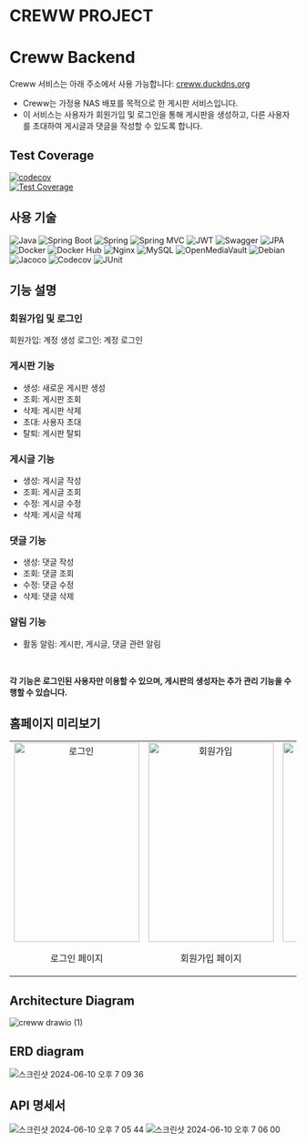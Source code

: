 

# CREWW PROJECT
# Creww Backend
Creww 서비스는 아래 주소에서 사용 가능합니다:
[creww.duckdns.org](http://creww.duckdns.org)

* Creww는 가정용 NAS 배포를 목적으로 한 게시판 서비스입니다.
* 이 서비스는 사용자가 회원가입 및 로그인을 통해 게시판을 생성하고, 다른 사용자를 초대하여 게시글과 댓글을 작성할 수 있도록 합니다.

## Test Coverage
[![codecov](https://codecov.io/gh/pie0902/creww/graph/badge.svg?token=ZPPC2DWXV1)](https://codecov.io/gh/pie0902/creww)<br>
[![Test Coverage](https://codecov.io/gh/pie0902/creww/graphs/tree.svg?token=ZPPC2DWXV1)](https://codecov.io/gh/pie0902/creww)

## 사용 기술
![Java](https://img.shields.io/badge/Java-8-blue)
![Spring Boot](https://img.shields.io/badge/Spring%20Boot-2.5.7-brightgreen)
![Spring](https://img.shields.io/badge/Spring-5.3.13-brightgreen)
![Spring MVC](https://img.shields.io/badge/Spring%20MVC-5.3.13-brightgreen)
![JWT](https://img.shields.io/badge/JWT-3.19.2-yellow)
![Swagger](https://img.shields.io/badge/Swagger-2.9.2-orange)
![JPA](https://img.shields.io/badge/JPA-2.2-blue)
![Docker](https://img.shields.io/badge/Docker-19.03.12-blue)
![Docker Hub](https://img.shields.io/badge/Docker%20Hub-latest-blue)
![Nginx](https://img.shields.io/badge/Nginx-1.19.0-blue)
![MySQL](https://img.shields.io/badge/MySQL-5.7-blue)
![OpenMediaVault](https://img.shields.io/badge/OpenMediaVault-5.5.11-blue)
![Debian](https://img.shields.io/badge/Debian-11_(bullseye)-green)
![Jacoco](https://img.shields.io/badge/Jacoco-0.8.7-red)
![Codecov](https://img.shields.io/badge/Codecov-4.6.1-blue)
![JUnit](https://img.shields.io/badge/JUnit-5.7.1-red)
## 기능 설명
### 회원가입 및 로그인
회원가입: 계정 생성
로그인: 계정 로그인
### 게시판 기능
* 생성: 새로운 게시판 생성
* 조회: 게시판 조회
* 삭제: 게시판 삭제
* 초대: 사용자 초대
* 탈퇴: 게시판 탈퇴
### 게시글 기능
* 생성: 게시글 작성
* 조회: 게시글 조회
* 수정: 게시글 수정
* 삭제: 게시글 삭제
### 댓글 기능
* 생성: 댓글 작성
* 조회: 댓글 조회
* 수정: 댓글 수정
* 삭제: 댓글 삭제
### 알림 기능
* 활동 알림: 게시판, 게시글, 댓글 관련 알림
<br>

**각 기능은 로그인된 사용자만 이용할 수 있으며, 게시판의 생성자는 추가 관리 기능을 수행할 수 있습니다.** 

## 홈페이지 미리보기

<table style="width:100%;text-align: center;">
  <tr>
    <td>
      <img src="https://github.com/pie0902/creww/assets/47919911/f9542cc8-2812-468e-ae1b-826ed443820c" alt="로그인" style="width:220px; height: 350px;">
      <p>로그인 페이지</p>
    </td>
    <td>
      <img src="https://github.com/pie0902/creww/assets/47919911/d3f7af6f-70b0-4beb-abfc-6661e3b1a78f" alt="회원가입" style="width:220px; height: 350px;">
      <p>회원가입 페이지</p>
    </td>
    <td>
      <img src="https://github.com/pie0902/creww/assets/47919911/b677bcda-b7f4-4055-812b-e5ebceca743c" alt="메인페이지" style="width:220px; height: 350px;">
      <p>로그인 성공시 메인페이지</p>
    </td>
  </tr>
</table>

## Architecture Diagram
![creww drawio (1)](https://github.com/pie0902/creww/assets/47919911/775300ba-c14a-4d3a-86ba-167aebe3306e)


## ERD diagram

![스크린샷 2024-06-10 오후 7 09 36](https://github.com/pie0902/creww/assets/47919911/e6729000-354e-490c-9a73-9731e72b71bc)
## API 명세서
![스크린샷 2024-06-10 오후 7 05 44](https://github.com/pie0902/creww/assets/47919911/5a638f53-dc15-49e6-be39-c7ef433fab7c)
![스크린샷 2024-06-10 오후 7 06 00](https://github.com/pie0902/creww/assets/47919911/9565b5e1-b708-4354-becf-fcb72f5d51e2)









